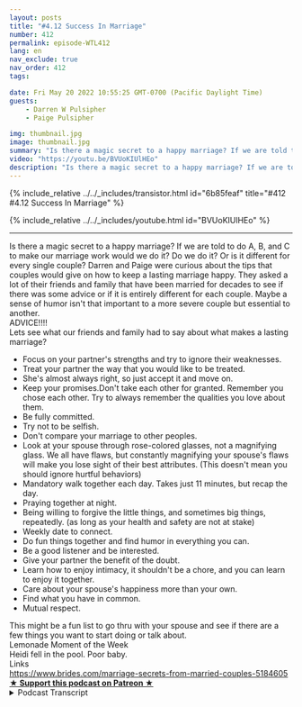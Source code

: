 ```yaml
---
layout: posts
title: "#4.12 Success In Marriage"
number: 412
permalink: episode-WTL412
lang: en
nav_exclude: true
nav_order: 412
tags:

date: Fri May 20 2022 10:55:25 GMT-0700 (Pacific Daylight Time)
guests:
    - Darren W Pulsipher
    - Paige Pulsipher

img: thumbnail.jpg
image: thumbnail.jpg
summary: "Is there a magic secret to a happy marriage? If we are told to do A, B, and C to make our marriage work would we do it? Do we do it? Or is it different for every single couple? Darren and Paige were curious about the tips that couples would give on how to keep a lasting marriage happy. They asked a lot of their friends and family that have been married for decades to see if there was some advice or if it is entirely different for each couple.  Maybe a sense of humor isn't that important to a more severe couple but essential to another. "
video: "https://youtu.be/BVUoKIUlHEo"
description: "Is there a magic secret to a happy marriage? If we are told to do A, B, and C to make our marriage work would we do it? Do we do it? Or is it different for every single couple? Darren and Paige were curious about the tips that couples would give on how to keep a lasting marriage happy. They asked a lot of their friends and family that have been married for decades to see if there was some advice or if it is entirely different for each couple.  Maybe a sense of humor isn't that important to a more severe couple but essential to another. "
---
```


<div>
{% include_relative ../../_includes/transistor.html id="6b85feaf" title="#412 #4.12 Success In Marriage" %}

{% include_relative ../../_includes/youtube.html id="BVUoKIUlHEo" %}
</div>

---

<html><head></head><body><div>Is there a magic secret to a happy marriage? If we are told to do A, B, and C to make our marriage work would we do it? Do we do it? Or is it different for every single couple? Darren and Paige were curious about the tips that couples would give on how to keep a lasting marriage happy. They asked a lot of their friends and family that have been married for decades to see if there was some advice or if it is entirely different for each couple. Maybe a sense of humor isn't that important to a more severe couple but essential to another.&nbsp;</div><div>ADVICE!!!!</div><div>Lets see what our friends and family had to say about what makes a lasting marriage?</div><ul><li>Focus on your partner's strengths and try to ignore their weaknesses.</li><li>Treat your partner the way that you would like to be treated.</li><li>She's almost always right, so just accept it and move on.</li><li>Keep your promises.Don't take each other for granted. Remember you chose each other. Try to always remember the qualities you love about them.</li><li>Be fully committed.&nbsp;</li><li>Try not to be selfish.</li><li>Don't compare your marriage to other peoples.</li><li>Look at your spouse through rose-colored glasses, not a magnifying glass. We all have flaws, but constantly magnifying your spouse's flaws will make you lose sight of their best attributes. (This doesn't mean you should ignore hurtful behaviors)</li><li>Mandatory walk together each day. Takes just 11 minutes, but recap the day.</li><li>Praying together at night.</li><li>Being willing to forgive the little things, and sometimes big things, repeatedly. (as long as your health and safety are not at stake)</li><li>Weekly date to connect.</li><li>Do fun things together and find humor in everything you can.&nbsp;</li><li>Be a good listener and be interested.</li><li>Give your partner the benefit of the doubt.</li><li>Learn how to enjoy intimacy, it shouldn't be a chore, and you can learn to enjoy it together.</li><li>Care about your spouse's happiness more than your own.</li><li>Find what you have in common.</li><li>Mutual respect.</li></ul><div>This might be a fun list to go thru with your spouse and see if there are a few things you want to start doing or talk about.&nbsp;</div><div>Lemonade Moment of the Week</div><div>Heidi fell in the pool. Poor baby.&nbsp;</div><div>Links</div><div><a href="https://www.brides.com/marriage-secrets-from-married-couples-5184605">https://www.brides.com/marriage-secrets-from-married-couples-5184605</a></div>
<strong>
  <a href="https://www.patreon.com/wheresthelemonade" target="_donate" rel="payment" title="★ Support this podcast on Patreon ★">★ Support this podcast on Patreon ★</a>
</strong></body></html>

<details>
<summary> Podcast Transcript </summary>

<p></p>

</details>
